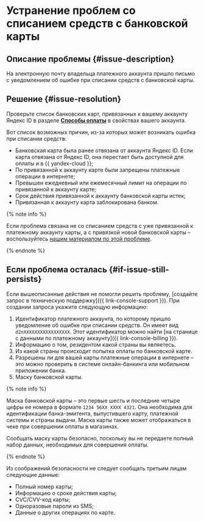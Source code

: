 # Устранение проблем со списанием средств с банковской карты


## Описание проблемы {#issue-description}

На электронную почту владельца платежного аккаунта пришло письмо с уведомлением об ошибке при списании средств с банковской карты.

## Решение {#issue-resolution}

Проверьте список банковских карт, привязанных к вашему аккаунту Яндекс ID в разделе [**Способы оплаты**](https://id.yandex.ru/pay) в свойствах вашего аккаунта.

Вот список возможных причин, из-за которых может возникать ошибка при списании средств:

* Банковская карта была ранее отвязана от аккаунта Яндекс ID. Если карта отвязана от Яндекс ID, она перестает быть доступной для оплаты и в {{ yandex-cloud }};
* По привязанной к аккаунту карте были запрещены платежные операции в интернете;
* Превышен ежедневный или ежемесячный лимит на операции по привязанной к аккаунту карте;
* Срок действия привязанной к аккаунту банковской карты истек;
* Привязанная к аккаунту карта заблокирована банком.

{% note info %}

Если проблема связана не со списанием средств с уже привязанной к платежному аккаунту карты, а с привязкой новой банковской карты – воспользуйтесь [нашим материалом по этой проблеме](couldnt-link-card.md).

{% endnote %}

## Если проблема осталась {#if-issue-still-persists}

Если вышеописанные действия не помогли решить проблему, [создайте запрос в техническую поддержку]({{ link-console-support }}). При создании запроса укажите следующую информацию:

1. Идентификатор платежного аккаунта, по которому пришло уведомление об ошибке при списании средств. Он имеет вид `d2nXXXXXXXXXXXXXXXXX`. Этот идентификатор можно найти [на странице с данными по платежному аккаунту]({{ link-console-billing }}).
1. Информацию о том, резидентом какой страны вы являетесь.
1. Из какой страны происходит попытка оплаты по банковской карте.
1. Разрешены ли для вашей карты платежные операции в интернете – это можно проверить в системе онлайн-банкинга или мобильном приложении банка.
1. Маску банковской карты.

{% note info %}

Маска банковской карты – это первые шесть и последние четыре цифры ее номера в формате `1234 56XX XXXX 4321`. Она необходима для идентификации банка-эмитента, выпустившего карту, платежной системы и страны выдачи. Маска карты также может отображаться в чеке при совершении оплаты в магазинах.

Сообщать маску карты безопасно, поскольку вы не передаете полный набор данных, необходимых для совершения оплаты.

{% endnote %}

Из соображений безопасности не следует сообщать третьим лицам следующие данные:

* Полный номер карты;
* Информацию о сроке действия карты;
* CVC/CVV-код карты;
* Одноразовые пароли из SMS;
* Данные о других операциях по карте.

